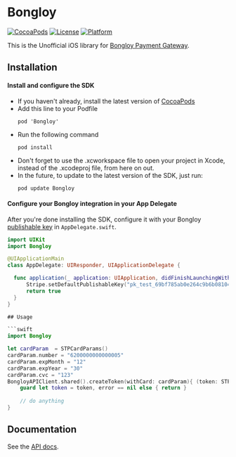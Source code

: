 # Bongloy

[![CocoaPods](https://img.shields.io/cocoapods/v/Bongloy.svg?style=flat)](http://cocoapods.org/?q=author%3Abongloy%20name%3Abongloy)
[![License](https://img.shields.io/cocoapods/l/Bongloy.svg?style=flat)](https://github.com/khomsovon/bongloy-ios/blob/master/LICENSE)
[![Platform](https://img.shields.io/cocoapods/p/Bongloy.svg?style=flat)](https://github.com/khomsovon/bongloy-ios#)

This is the Unofficial iOS library for [Bongloy Payment Gateway](https://www.bongloy.com/).

## Installation
#### Install and configure the SDK
   - If you haven't already, install the latest version of [CocoaPods](https://guides.cocoapods.org/using/getting-started.html)
   - Add this line to your Podfile
      ```ssh
      pod 'Bongloy'
      ```
   - Run the following command
      ```ssh
      pod install
      ```
   - Don't forget to use the .xcworkspace file to open your project in Xcode, instead of the .xcodeproj file, from here on out.
   - In the future, to update to the latest version of the SDK, just run:
      ```ssh
      pod update Bongloy
      ```

#### Configure your Bongloy integration in your App Delegate

After you're done installing the SDK, configure it with your Bongloy [publishable key](https://sandbox.bongloy.com/dashboard/api_keys) in `AppDelegate.swift`.

``` swift
import UIKit
import Bongloy

@UIApplicationMain
class AppDelegate: UIResponder, UIApplicationDelegate {

  func application(_ application: UIApplication, didFinishLaunchingWithOptions launchOptions: [UIApplicationLaunchOptionsKey: Any]?) -> Bool {
      Stripe.setDefaultPublishableKey("pk_test_69bf785ab0e264c9b6b081040ea460eaf79833ae2219e57f1cc3379c26955c1a")
      return true
  }
}

## Usage

```swift
import Bongloy

let cardParam  = STPCardParams()
cardParam.number = "6200000000000005"
cardParam.expMonth = "12"
cardParam.expYear = "30"
cardParam.cvc = "123"
BongloyAPIClient.shared().createToken(withCard: cardParam){ (token: STPToken?, error: Error?) in
    guard let token = token, error == nil else { return }
    
    // do anything
}
```

## Documentation

See the [API docs](https://sandbox.bongloy.com/documentation).
